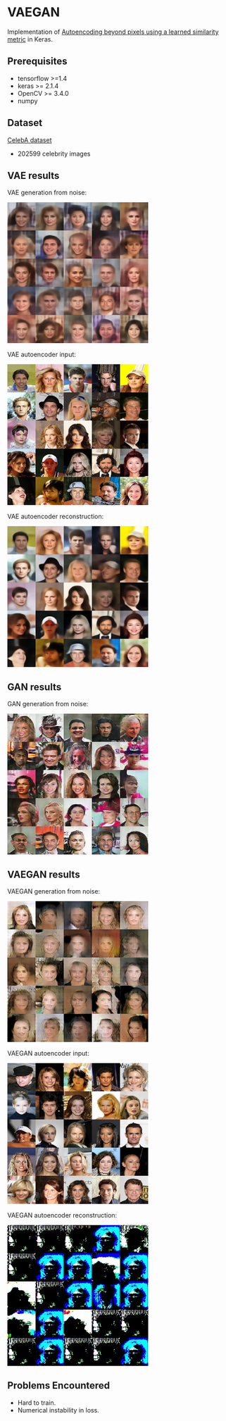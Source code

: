 # VAEGAN
Implementation of [Autoencoding beyond pixels using a learned similarity metric](https://arxiv.org/abs/1512.09300v2) in Keras.

## Prerequisites

- tensorflow >=1.4
- keras >= 2.1.4
- OpenCV >= 3.4.0
- numpy

## Dataset

[CelebA dataset](http://mmlab.ie.cuhk.edu.hk/projects/CelebA.html)

- 202599 celebrity images

## VAE results

VAE generation from noise:

![](imgs/vae_generator_out.jpg)

VAE autoencoder input:

![](imgs/vae_autoencoder_input.jpg)

VAE autoencoder reconstruction:

![](imgs/vae_autoencoder_output.jpg)

## GAN results

GAN generation from noise:

![](imgs/GAN_51273.jpg)

## VAEGAN results


VAEGAN generation from noise:

![](imgs/generator_out.jpg)

VAEGAN autoencoder input:

![](imgs/autoencoder_input.jpg)

VAEGAN autoencoder reconstruction:

![](imgs/autoencoder_output.jpg)


## Problems Encountered

- Hard to train.
- Numerical instability in loss.
